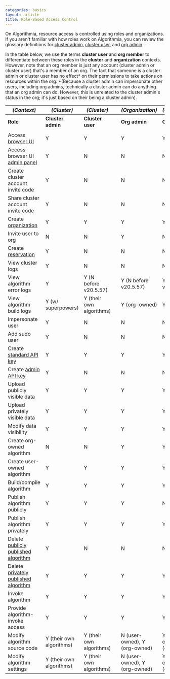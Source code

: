 ```yaml
---
categories: basics
layout: article
title: Role-Based Access Control
---
```


On Algorithmia, resource access is controlled using roles and organizations. If you aren't familiar with how roles work on Algorithmia, you can review the glossary definitions for [cluster admin](/glossary#cluster-admin-account), [cluster user](/glossary#user-account), and [org admin](/glossary#org-admin-account).

In the table below, we use the terms **cluster user** and **org member** to differentiate between these roles in the **cluster** and **organization** contexts. However, note that an org member is just any account (cluster admin or cluster user) that's a member of an org. The fact that someone is a cluster admin or cluster user has no effect\* on their permissions to take actions on resources within the org. \*(Because a cluster admin can impersonate other users, including org admins, technically a cluster admin can do anything that an org admin can do. However, this is unrelated to the cluster admin's status in the org; it's just based on their being a cluster admin).

|*(Context)*|*(Cluster)*|*(Cluster)*||*(Organization)*|*(Organization)*|
|--- |--- |--- |--- |--- |--- |
|**Role**|**Cluster admin**|**Cluster user**||**Org admin**|**Org member**|
|||||||
|Access [browser UI](/glossary#browser-ui)|Y|Y||Y|Y|
|Access browser UI [admin panel](/glossary#admin-panel)|Y|N||N|N|
|Create cluster account invite code|Y|N||N|N|
|Share cluster account invite code|Y|N||N|N|
|Create [organization](/glossary#org-organization)|Y|Y||Y|Y|
|Invite user to org|N|N||Y|N|
|Create [reservation](/glossary#reservation)|Y|N||N|N|
|View cluster logs|Y|N||N|N|
|View algorithm error logs|Y|Y (N before v20.5.57)||Y (N before v20.5.57)|Y (N before v20.5.57)|
|View algorithm build logs|Y (w/ superpowers)|Y (their own algorithms)||Y (org-owned)|Y (org-owned)|
|Impersonate user|Y|N||N|N|
|Add sudo user|Y|N||N|N|
|Create [standard API key](/glossary#standard-api-key)|Y|Y||Y|Y|
|Create [admin API key](/glossary#admin-api-key)|Y|N||N|N|
|Upload publicly visible data|Y|Y||Y|Y|
|Upload privately visible data|Y|Y||Y|Y|
|Modify data visibility|Y|Y||Y|Y|
|Create org-owned algorithm|N|N||Y|Y|
|Create user-owned algorithm|Y|Y||Y|Y|
|Build/compile algorithm|Y|Y||Y|Y|
|Publish algorithm publicly|Y|Y||Y|N|
|Publish algorithm privately|Y|Y||Y|Y|
|Delete [publicly published algorithm](/glossary#public-algorithm)|Y|N||N|N|
|Delete [privately published algorithm](/glossary#private-algorithm)|Y|Y||Y|Y|
|Invoke algorithm|Y|Y||Y|Y|
|Provide algorithm-invoke access|Y|Y||Y|Y|
|Modify algorithm source code|Y (their own algorithms)|Y (their own algorithms)||N (user-owned), Y (org-owned)|Y (user-owned), Y (org-owned)|
|Modify algorithm settings|Y (their own algorithms)|Y (their own algorithms)||N (user-owned), Y (org-owned)|Y (user-owned), Y (org-owned)|
